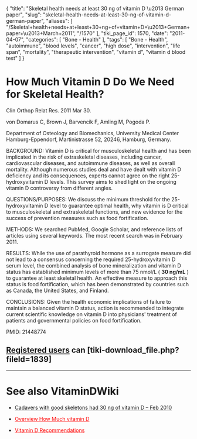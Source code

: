 {
    "title": "Skeletal health needs at least 30 ng of vitamin D \u2013 German paper",
    "slug": "skeletal-health-needs-at-least-30-ng-of-vitamin-d-german-paper",
    "aliases": [
        "/Skeletal+health+needs+at+least+30+ng+of+vitamin+D+\u2013+German+paper+\u2013+March+2011",
        "/1570"
    ],
    "tiki_page_id": 1570,
    "date": "2011-04-07",
    "categories": [
        "Bone - Health"
    ],
    "tags": [
        "Bone - Health",
        "autoimmune",
        "blood levels",
        "cancer",
        "high dose",
        "intervention",
        "life span",
        "mortality",
        "therapeutic intervention",
        "vitamin d",
        "vitamin d blood test"
    ]
}


# How Much Vitamin D Do We Need for Skeletal Health?

Clin Orthop Relat Res. 2011 Mar 30. 

von Domarus C, Brown J, Barvencik F, Amling M, Pogoda P.

Department of Osteology and Biomechanics, University Medical Center Hamburg-Eppendorf, Martinistrasse 52, 20246, Hamburg, Germany.

BACKGROUND: Vitamin D is critical for musculoskeletal health and has been implicated in the risk of extraskeletal diseases, including cancer, cardiovascular diseases, and autoimmune diseases, as well as overall mortality. Although numerous studies deal and have dealt with vitamin D deficiency and its consequences, experts cannot agree on the right 25-hydroxyvitamin D levels. This survey aims to shed light on the ongoing vitamin D controversy from different angles.

QUESTIONS/PURPOSES: We discuss the minimum threshold for the 25-hydroxyvitamin D level to guarantee optimal health, why vitamin is D critical to musculoskeletal and extraskeletal functions, and new evidence for the success of prevention measures such as food fortification.

METHODS: We searched PubMed, Google Scholar, and reference lists of articles using several keywords. The most recent search was in February 2011.

RESULTS: While the use of parathyroid hormone as a surrogate measure did not lead to a consensus concerning the required 25-hydroxyvitamin D serum level, the combined analysis of bone mineralization and vitamin D status has established minimum levels of more than 75 nmol/L ( **30 ng/mL** ) to guarantee at least skeletal health. An effective measure to approach this status is food fortification, which has been demonstrated by countries such as Canada, the United States, and Finland.

CONCLUSIONS: Given the health economic implications of failure to maintain a balanced vitamin D status, action is recommended to integrate current scientific knowledge on vitamin D into physicians' treatment of patients and governmental policies on food fortification.

PMID: 21448774

## [Registered users](https://www.VitaminDWiki.com/tiki-register.php) can  <span>[tiki-download_file.php?fileId=1839]</span>

- - - - - - - - - 

# See also VitaminDWiki

* [Cadavers with good skeletons had 30 ng of vitamin D – Feb 2010](/posts/cadavers-with-good-skeletons-had-30-ng-of-vitamin-d)

* <a href="/posts/overview-how-much-vitamin-d" style="color: red; text-decoration: underline;" title="This link has an unknown page_id: 766">Overview How Much vitamin D</a>

* <a href="/posts/vitamin-d-recommendations" style="color: red; text-decoration: underline;" title="This link has an unknown page_id: 1293">Vitamin D Recommendations</a>